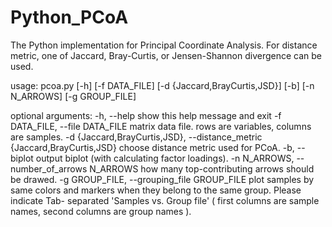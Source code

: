Python_PCoA
===========

The Python implementation for Principal Coordinate Analysis.
For distance metric, one of Jaccard, Bray-Curtis, or Jensen-Shannon divergence can be used.


usage: pcoa.py [-h] [-f DATA_FILE] [-d {Jaccard,BrayCurtis,JSD}] [-b]
               [-n N_ARROWS] [-g GROUP_FILE]

optional arguments:
  -h, --help            show this help message and exit
  -f DATA_FILE, --file DATA_FILE
                        matrix data file. rows are variables, columns are
                        samples.
  -d {Jaccard,BrayCurtis,JSD}, --distance_metric {Jaccard,BrayCurtis,JSD}
                        choose distance metric used for PCoA.
  -b, --biplot          output biplot (with calculating factor loadings).
  -n N_ARROWS, --number_of_arrows N_ARROWS
                        how many top-contributing arrows should be drawed.
  -g GROUP_FILE, --grouping_file GROUP_FILE
                        plot samples by same colors and markers when they
                        belong to the same group. Please indicate Tab-
                        separated 'Samples vs. Group file' ( first columns are
                        sample names, second columns are group names ).
